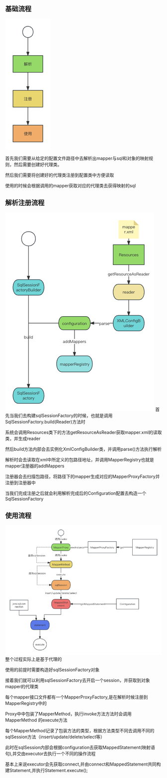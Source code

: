## 基础流程
![基础流程](../img/mybatis基础流程.png)

首先我们需要从给定的配置文件路径中去解析出mapper与sql和对象的映射规则，然后需要创建好代理类。

然后我们需要将创建好的代理类注册到配置类中方便读取

使用的时候会根据调用的mapper获取对应的代理类去获得映射的sql

## 解析注册流程
![解析以及注册流程](../img/解析以及注册流程.png)
首先当我们去构建sqlSessionFactory的时候，也就是调用SqlSessionFactory.build(Reader)方法时

系统会调用Resources类下的方法getResourceAsReader获取mapper.xml的读取类，并生成reader

然后build方法内部会去实例化XmlConfigBuilder类，并调用parse()方法执行解析

解析时会去读取在xml中所定义的包路径地址，并调用MapperRegistry也就是mapper注册器的addMappers

注册器会去扫描包路径，将路径下的mapper生成对应的MapperProxyFactory并注册到注册器中

当我们完成注册之后就会利用解析完成后的Configuration配置去构造一个SqlSessionFactory

## 使用流程
![mapper调用流程](../img/mapper调用流程.png)
整个过程实际上是基于代理的

使用的前提时需要构造好sqlSessionFactory对象

接着我们就可以利用sqlSessionFactory去开启一个session，并获取到对象mapper的代理类

每个mapper接口文件都有一个MapperProxyFactory,是在解析时候注册到MapperRegistry中的

Proxy中中包装了MapperMethod，执行invoke方法方法时会调用MapperMethod 的execute方法

每个MapperMethod记录了包装方法的类型，根据方法类型不同去调用不同的sqlSession方法（insert/update/delete/select等）

此时在sqlSession内部会根据configuration去获取MappedStatement(映射语句),并交由executor去执行一个不同的操作流程

基本上来说executor会先获取connect,并由connect和MappedStatement共同构建Statement,并执行Statement.execute();